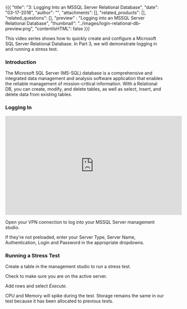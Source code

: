 {{{
  "title": "3: Logging Into an MSSQL Server Relational Database",
  "date": "03-17-2018",
  "author": "",
  "attachments": [],
  "related_products": [],
  "related_questions": [],
  "preview" : "Logging into an MSSQL Server Relational Database",
  "thumbnail": "../images/login-relational-db-preview.png",
  "contentIsHTML": false
}}}

This video series shows how to quickly create and configure a Microsoft SQL Server Relational Database. In Part 3, we will demonstrate logging in and running a stress test.

### Introduction

The Microsoft SQL Server (MS-SQL) database is a comprehensive and integrated data management and analysis software application that enables the reliable management of mission-critical information. With a Relational DB, you can create, modify, and delete tables, as well as select, insert, and delete data from existing tables.

### Logging In

<iframe width="560" height="315" src="https://player.vimeo.com/video/255620675" frameborder="0" allowfullscreen></iframe>

Open your VPN connection to log into your MSSQL Server management studio.

If they're not preloaded, enter your Server Type, Server Name, Authentication, Login and Password in the appropriate dropdowns.

### Running a Stress Test

Create a table in the management studio to run a stress test.

Check to make sure you are on the active server.

Add rows and select *Execute*.

CPU and Memory will spike during the test. Storage remains the same in our test because it has been allocated to previous tests.
